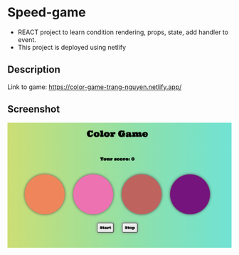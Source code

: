 # Speed-game

- REACT project to learn condition rendering, props, state, add handler to event.
- This project is deployed using netlify

## Description

Link to game: https://color-game-trang-nguyen.netlify.app/

## Screenshot

![Alt text](Screenshot.png)
